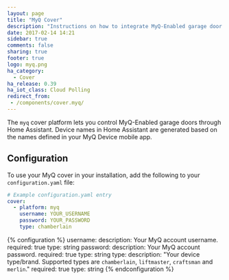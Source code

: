 ```yaml
---
layout: page
title: "MyQ Cover"
description: "Instructions on how to integrate MyQ-Enabled garage door covers into Home Assistant."
date: 2017-02-14 14:21
sidebar: true
comments: false
sharing: true
footer: true
logo: myq.png
ha_category:
  - Cover
ha_release: 0.39
ha_iot_class: Cloud Polling
redirect_from:
 - /components/cover.myq/
---
```


The `myq` cover platform lets you control MyQ-Enabled garage doors through Home Assistant. Device names in Home Assistant are generated based on the names defined in your MyQ Device mobile app.

## Configuration

To use your MyQ cover in your installation, add the following to your `configuration.yaml` file:

```yaml
# Example configuration.yaml entry
cover:
  - platform: myq
    username: YOUR_USERNAME
    password: YOUR_PASSWORD
    type: chamberlain
```

{% configuration %}
username:
  description: Your MyQ account username.
  required: true
  type: string
password:
  description: Your MyQ account password.
  required: true
  type: string
type:
  description: "Your device type/brand. Supported types are `chamberlain`, `liftmaster`, `craftsman` and `merlin`."
  required: true
  type: string
{% endconfiguration %}

